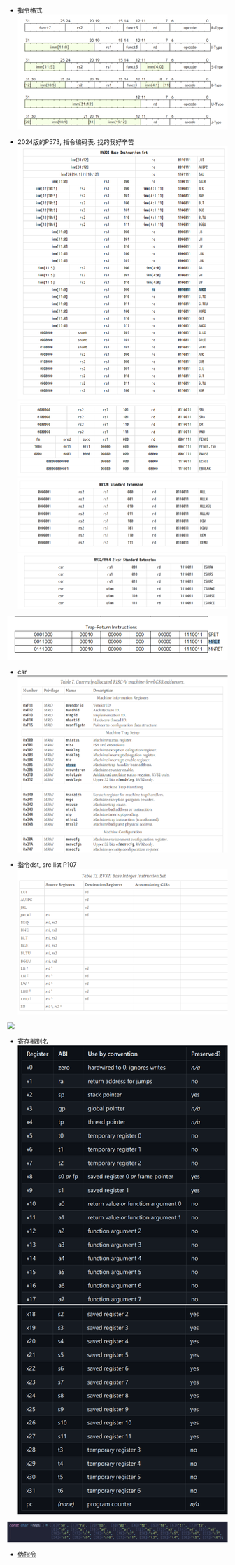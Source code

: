 - 指令格式
![](./assets/Pasted%20image%2020240725180000.png)

- 2024版的P573, 指令编码表. 找的我好辛苦
![](./assets/Pasted%20image%2020240725174504.png)
![](./assets/Pasted%20image%2020240725174545.png)
![](./assets/Pasted%20image%2020240725221107.png)
![](assets/Pasted%20image%2020240802112156.png)

![](assets/Pasted%20image%2020240802165833.png)

- csr
![](assets/Pasted%20image%2020240802122222.png)


- 指令dst, src list P107
![](./assets/Pasted%20image%2020240725174810.png)

![](Pasted%20image%2020240725174822.png)


- 寄存器别名
![](./assets/Pasted%20image%2020240725201351.png)
![](./assets/Pasted%20image%2020240725201412.png)

![](./assets/Pasted%20image%2020240725175548.png)

- [伪指令](https://github.com/riscv-non-isa/riscv-asm-manual/blob/main/riscv-asm.md)

